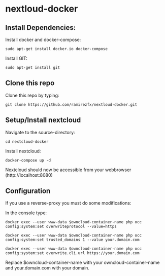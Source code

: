 # nextloud-docker

## Install Dependencies:

Install docker and docker-compose:

`sudo apt-get install docker.io docker-compose`

Install GIT:

`sudo apt-get install git`

## Clone this repo

Clone this repo by typing:

`git clone https://github.com/ramirezfx/nextloud-docker.git`

## Setup/Install nextcloud

Navigate to the source-directory:

`cd nextcloud-docker`

Install nextcloud:

`docker-compose up -d`

Nextcloud should now be accessible from your webbrowser (http://localhost:8080)

## Configuration

If you use a reverse-proxy you must do some modifications:

In the console type:

`docker exec --user www-data $owncloud-container-name php occ config:system:set overwriteprotocol --value=https`

`docker exec --user www-data $owncloud-container-name php occ config:system:set trusted_domains 1 --value your.domain.com`

`docker exec --user www-data $owncloud-container-name php occ config:system:set overwrite.cli.url https://your.domain.com`

Replace $owncloud-container-name with your owncloud-container-name and your.domain.com with your domain.
